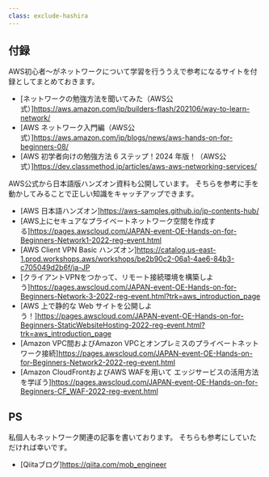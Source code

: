 ```yaml
---
class: exclude-hashira
---
```


## 付録

AWS初心者～がネットワークについて学習を行ううえで参考になるサイトを付録としてまとめておきます。

- [ネットワークの勉強方法を聞いてみた（AWS公式）]https://aws.amazon.com/jp/builders-flash/202106/way-to-learn-network/
- [AWS ネットワーク入門編（AWS公式）]https://aws.amazon.com/jp/blogs/news/aws-hands-on-for-beginners-08/
- [AWS 初学者向けの勉強方法 6 ステップ！2024 年版！（AWS公式）]https://dev.classmethod.jp/articles/aws-aws-networking-services/


AWS公式から日本語版ハンズオン資料も公開しています。
そちらを参考に手を動かしてみることで正しい知識をキャッチアップできます。

- [AWS 日本語ハンズオン]https://aws-samples.github.io/jp-contents-hub/
- [AWS上にセキュアなプライベートネットワーク空間を作成する]https://pages.awscloud.com/JAPAN-event-OE-Hands-on-for-Beginners-Network1-2022-reg-event.html
- [AWS Client VPN Basic ハンズオン]https://catalog.us-east-1.prod.workshops.aws/workshops/be2b90c2-06a1-4ae6-84b3-c705049d2b6f/ja-JP
- [クライアントVPNをつかって、リモート接続環境を構築しよう]https://pages.awscloud.com/JAPAN-event-OE-Hands-on-for-Beginners-Network-3-2022-reg-event.html?trk=aws_introduction_page
- [AWS 上で静的な Web サイトを公開しよう！]https://pages.awscloud.com/JAPAN-event-OE-Hands-on-for-Beginners-StaticWebsiteHosting-2022-reg-event.html?trk=aws_introduction_page
- [Amazon VPC間およびAmazon VPCとオンプレミスのプライベートネットワーク接続]https://pages.awscloud.com/JAPAN-event-OE-Hands-on-for-Beginners-Network2-2022-reg-event.html
- [Amazon CloudFrontおよびAWS WAFを用いて エッジサービスの活用方法を学ぼう]https://pages.awscloud.com/JAPAN-event-OE-Hands-on-for-Beginners-CF_WAF-2022-reg-event.html

## PS

私個人もネットワーク関連の記事を書いております。
そちらも参考にしていただければ幸いです。

- [Qiitaブログ]https://qiita.com/mob_engineer